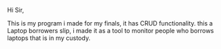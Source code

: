 Hi Sir,

This is my program i made for my finals, it has CRUD functionality.
this a Laptop borrowers slip, i made it as a tool to monitor people who borrows laptops that is in my custody.
